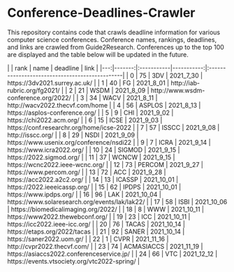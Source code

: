 <h1>Conference-Deadlines-Crawler</h1>
<p>This repository contains code that crawls deadline information for various computer science conferences. Conference names, rankings, deadlines, and links are crawled from Guide2Research. Conferences up to the top 100 are displayed and the table below will be updated in the future.</p>|    |   rank | name       |   deadline | link                                           |
|---:|-------:|:-----------|-----------:|:-----------------------------------------------|
|  0 |     75 | 3DV        |  2021_7_30 | https://3dv2021.surrey.ac.uk/                  |
|  1 |     40 | FG         |  2021_8_01 | http://iab-rubric.org/fg2021/                  |
|  2 |     21 | WSDM       |  2021_8_09 | http://www.wsdm-conference.org/2022/           |
|  3 |     34 | WACV       |  2021_8_11 | http://wacv2022.thecvf.com/home                |
|  4 |     56 | ASPLOS     |  2021_8_13 | https://asplos-conference.org/                 |
|  5 |      9 | CHI        |  2021_9_02 | https://chi2022.acm.org/                       |
|  6 |     15 | ICSE       |  2021_9_03 | https://conf.researchr.org/home/icse-2022      |
|  7 |     57 | ISSCC      |  2021_9_08 | http://isscc.org/                              |
|  8 |     29 | NSDI       |  2021_9_09 | https://www.usenix.org/conference/nsdi22       |
|  9 |      7 | ICRA       |  2021_9_14 | https://www.icra2022.org/                      |
| 10 |     24 | SIGMOD     |  2021_9_15 | https://2022.sigmod.org/                       |
| 11 |     37 | WCNCW      |  2021_9_15 | https://wcnc2022.ieee-wcnc.org/                |
| 12 |     73 | PERCOM     |  2021_9_27 | https://www.percom.org/                        |
| 13 |     72 | ACC        |  2021_9_28 | https://acc2022.a2c2.org/                      |
| 14 |     13 | ICASSP     | 2021_10_01 | https://2022.ieeeicassp.org/                   |
| 15 |     62 | IPDPS      | 2021_10_01 | https://www.ipdps.org/                         |
| 16 |     96 | LAK        | 2021_10_04 | https://www.solaresearch.org/events/lak/lak22/ |
| 17 |     58 | ISBI       | 2021_10_06 | https://biomedicalimaging.org/2022/            |
| 18 |      8 | WWW        | 2021_10_11 | https://www2022.thewebconf.org/                |
| 19 |     23 | ICC        | 2021_10_11 | https://icc2022.ieee-icc.org/                  |
| 20 |     76 | TACAS      | 2021_10_14 | https://etaps.org/2022/tacas                   |
| 21 |     92 | SANER      | 2021_10_14 | https://saner2022.uom.gr/                      |
| 22 |      1 | CVPR       | 2021_11_16 | http://cvpr2022.thecvf.com/                    |
| 23 |     74 | ACMASIACCS | 2021_11_19 | https://asiaccs2022.conferenceservice.jp/      |
| 24 |     66 | VTC        | 2021_12_12 | https://events.vtsociety.org/vtc2022-spring/   |